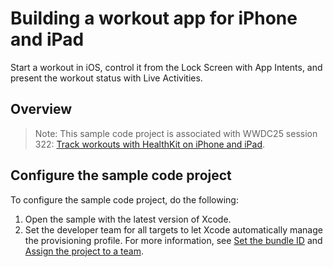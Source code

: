 # Building a workout app for iPhone and iPad

Start a workout in iOS, control it from the Lock Screen with App Intents, and present the workout status with Live Activities.

## Overview

> Note: This sample code project is associated with WWDC25 session 322:
[Track workouts with HealthKit on iPhone and iPad](https://developer.apple.com/wwdc25/322/).

## Configure the sample code project

To configure the sample code project, do the following:

1. Open the sample with the latest version of Xcode.
2. Set the developer team for all targets to let Xcode automatically manage the provisioning profile. For more information, see [Set the bundle ID](https://developer.apple.com/documentation/xcode/preparing-your-app-for-distribution#Set-the-bundle-ID) and [Assign the project to a team](https://developer.apple.com/documentation/xcode/preparing-your-app-for-distribution#Assign-the-project-to-a-team).
